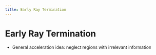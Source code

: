 ```yaml
---
title: Early Ray Termination
---
```


# Early Ray Termination
- General acceleration idea: neglect regions with irrelevant information






